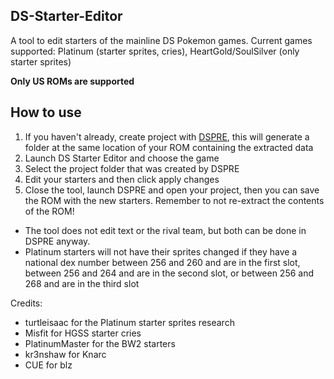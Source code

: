 ## DS-Starter-Editor
A tool to edit starters of the mainline DS Pokemon games. 
Current games supported: Platinum (starter sprites, cries), HeartGold/SoulSilver (only starter sprites)

**Only US ROMs are supported**

## How to use 
1. If you haven't already, create project with [DSPRE](https://github.com/AdAstra-LD/DS-Pokemon-Rom-Editor/releases/tag/v1.7.1), this will generate a folder at the same location of your ROM containing the extracted data
2. Launch DS Starter Editor and choose the game
3. Select the project folder that was created by DSPRE
4. Edit your starters and then click apply changes
5. Close the tool, launch DSPRE and open your project, then you can save the ROM with the new starters. Remember to not re-extract the contents of the ROM!

- The tool does not edit text or the rival team, but both can be done in DSPRE anyway.
- Platinum starters will not have their sprites changed if they have a national dex number between 256 and 260 and are in the first slot, between 256 and 264 and are in the second slot, or between 256 and 268 and are in the third slot

Credits:

- turtleisaac for the Platinum starter sprites research
- Misfit for HGSS starter cries
- PlatinumMaster for the BW2 starters
- kr3nshaw for Knarc
- CUE for blz
